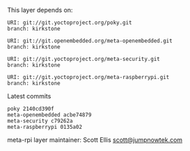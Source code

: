 This layer depends on:

    URI: git://git.yoctoproject.org/poky.git
    branch: kirkstone

    URI: git://git.openembedded.org/meta-openembedded.git
    branch: kirkstone

    URI: git://git.yoctoproject.org/meta-security.git
    branch: kirkstone

    URI: git://git.yoctoproject.org/meta-raspberrypi.git
    branch: kirkstone

Latest commits

    poky 2140cd390f
    meta-openembedded acbe74879
    meta-security c79262a
    meta-raspberrypi 0135a02

meta-rpi layer maintainer: Scott Ellis <scott@jumpnowtek.com>
